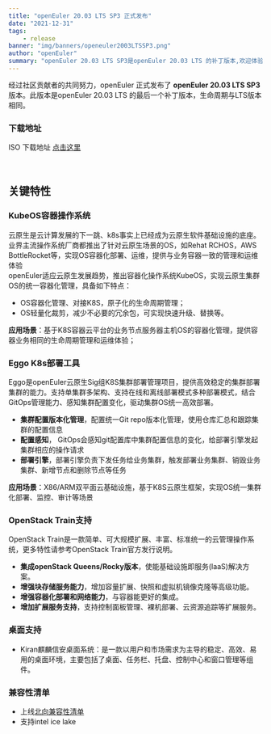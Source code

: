 ```yaml
---
title: "openEuler 20.03 LTS SP3 正式发布"
date: "2021-12-31"
tags:
    - release
banner: "img/banners/openeuler2003LTSSP3.png"
author: "openEuler"
summary: "openEuler 20.03 LTS SP3是openEuler 20.03 LTS 的补丁版本,欢迎体验。"
---
```


<ClientOnly>
  <news-newsHeader />
</ClientOnly>

<div class="markdown">

经过社区贡献者的共同努力，openEuler 正式发布了 **openEuler 20.03 LTS SP3** 版本。此版本是openEuler 20.03 LTS 的最后一个补丁版本，生命周期与LTS版本相同。

### 下载地址
ISO 下载地址 [点击这里](https://repo.openeuler.org/openEuler-20.03-LTS-SP3/ISO/)

<br>

## 关键特性

### KubeOS容器操作系统

云原生是云计算发展的下一跳、k8s事实上已经成为云原生软件基础设施的底座。业界主流操作系统厂商都推出了针对云原生场景的OS，如Rehat RCHOS，AWS BottleRocket等，实现OS容器化部署、运维，提供与业务容器一致的管理和运维体验  
openEuler适应云原生发展趋势，推出容器化操作系统KubeOS，实现云原生集群OS的统一容器化管理，具备如下特点：

- OS容器化管理、对接K8S，原子化的生命周期管理；
- OS轻量化裁剪，减少不必要的冗余包，可实现快速升级、替换等。

**应用场景**：基于K8S容器云平台的业务节点服务器主机OS的容器化管理，提供容器业务相同的生命周期管理和运维体验；

### Eggo K8s部署工具

Eggo是openEuler云原生Sig组K8S集群部署管理项目，提供高效稳定的集群部署集群的能力。支持单集群多架构、支持在线和离线部署模式多种部署模式，结合GitOps管理能力、感知集群配置变化，驱动集群OS统一高效部署。

- **集群配置版本化管理**，配置统一Git repo版本化管理，使用仓库汇总和跟踪集群的配置信息
- **配置感知**， GitOps会感知git配置库中集群配置信息的变化，给部署引擎发起集群相应的操作请求
- **部署引擎**，部署引擎负责下发任务给业务集群，触发部署业务集群、销毁业务集群、新增节点和删除节点等任务

**应用场景**：X86/ARM双平面云基础设施，基于K8S云原生框架，实现OS统一集群化部署、监控、审计等场景

### OpenStack Train支持

OpenStack Train是一款简单、可大规模扩展、丰富、标准统一的云管理操作系统，更多特性请参考OpenStack Train官方发行说明。

- **集成openStack Queens/Rocky版本**，使能基础设施即服务(IaaS)解决方案。
- **增强块存储服务能力**，增加容量扩展、快照和虚拟机镜像克隆等高级功能。
- **增强容器化部署和网络能力**，与容器能更好的集成。
- **增加扩展服务支持**，支持控制面板管理、裸机部署、云资源追踪等扩展服务。

### 桌面支持

- Kiran麒麟信安桌面系统：是一款以用户和市场需求为主导的稳定、高效、易用的桌面环境，主要包括了桌面、任务栏、托盘、控制中心和窗口管理等组件。

### 兼容性清单

- 上线[北向兼容性清单](https://www.openeuler.org/zh/compatibility/)
- 支持intel ice lake

</div>
